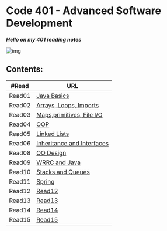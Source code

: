# Code 401 - Advanced Software Development 

***Hello on my 401 reading notes***

![img](https://cdn1.iconfinder.com/data/icons/popicon-education/256/10-512.png)

## **Contents:**

| #Read     | URL |
| ----------- | ----------- |
| Read01|[Java Basics](https://heba1998.github.io/Reading-Note-/code401/Read01)|
|Read02|[Arrays, Loops, Imports](https://heba1998.github.io/Reading-Note-/code401/Read02)|
|Read03|[Maps,primitives, File I/O](https://heba1998.github.io/Reading-Note-/code401/Read03)|
|Read04|[OOP](./Read04)|
|Read05|[Linked Lists](./Read05)|
|Read06|[Inheritance and Interfaces](./Read06)|
|Read08|[OO Design](./Read08)|
|Read09|[WRRC and Java](./Read09)|
|Read10|[Stacks and Queues](./Read10)|
|Read11|[Spring](./Read11)|
|Read12|[Read12](https://heba1998.github.io/Reading-Note-/code401)|
|Read13|[Read13](https://heba1998.github.io/Reading-Note-/code401)|
|Read14|[Read14](https://heba1998.github.io/Reading-Note-/code401)|
|Read15|[Read15](https://heba1998.github.io/Reading-Note-/code401)|
